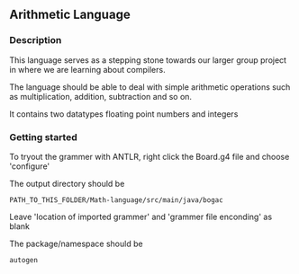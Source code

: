 ## Arithmetic Language

### Description

This language serves as a stepping stone towards our larger
group project in where we are learning about compilers.

The language should be able to deal with simple arithmetic operations
such as multiplication, addition, subtraction and so on.

It contains two datatypes floating point numbers and integers

### Getting started

To tryout the grammer with ANTLR, right click the Board.g4 file
and choose 'configure'

The output directory should be 

```
PATH_TO_THIS_FOLDER/Math-language/src/main/java/bogac
```

Leave 'location of imported grammer' and 'grammer file enconding' as blank

The package/namespace should be

```
autogen
```
